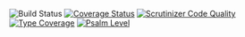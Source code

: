 ![Build Status](https://github.com/simplesamlphp/simplesamlphp-module-smartattributes/workflows/CI/badge.svg?branch=master)
[![Coverage Status](https://codecov.io/gh/simplesamlphp/simplesamlphp-module-smartattributes/branch/master/graph/badge.svg)](https://codecov.io/gh/simplesamlphp/simplesamlphp-module-smartattributes)
[![Scrutinizer Code Quality](https://scrutinizer-ci.com/g/simplesamlphp/simplesamlphp-module-smartattributes/badges/quality-score.png?b=master)](https://scrutinizer-ci.com/g/simplesamlphp/simplesamlphp-module-smartattributes/?branch=master)
[![Type Coverage](https://shepherd.dev/github/simplesamlphp/simplesamlphp-module-smartattributes/coverage.svg)](https://shepherd.dev/github/simplesamlphp/simplesamlphp-module-smartattributes)
[![Psalm Level](https://shepherd.dev/github/simplesamlphp/simplesamlphp-module-smartattributes/level.svg)](https://shepherd.dev/github/simplesamlphp/simplesamlphp-module-smartattributes)
